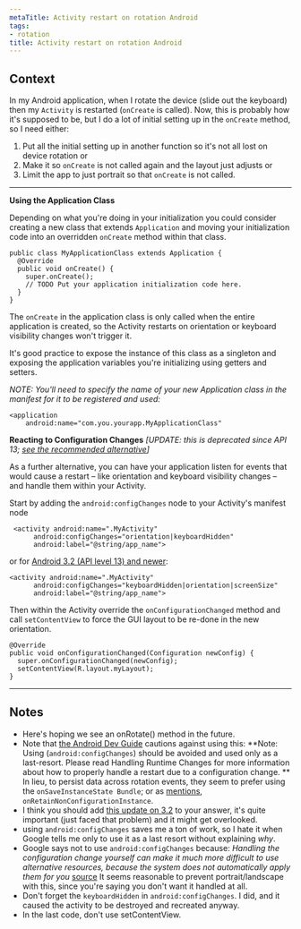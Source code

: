 ```yaml
---
metaTitle: Activity restart on rotation Android
tags:
- rotation
title: Activity restart on rotation Android
---
```


## Context

In my Android application, when I rotate the device (slide out the keyboard) then my `Activity` is restarted (`onCreate` is called). Now, this is probably how it's supposed to be, but I do a lot of initial setting up in the `onCreate` method, so I need either:


1. Put all the initial setting up in another function so it's not all lost on device rotation or
2. Make it so `onCreate` is not called again and the layout just adjusts or
3. Limit the app to just portrait so that `onCreate` is not called.


---

**Using the Application Class**


Depending on what you're doing in your initialization you could consider creating a new class that extends `Application` and moving your initialization code into an overridden `onCreate` method within that class.



```
public class MyApplicationClass extends Application {
  @Override
  public void onCreate() {
    super.onCreate();
    // TODO Put your application initialization code here.
  }
}

```

The `onCreate` in the application class is only called when the entire application is created, so the Activity restarts on orientation or keyboard visibility changes won't trigger it.


It's good practice to expose the instance of this class as a singleton and exposing the application variables you're initializing using getters and setters.


*NOTE: You'll need to specify the name of your new Application class in the manifest for it to be registered and used:*



```
<application
    android:name="com.you.yourapp.MyApplicationClass"

```

**Reacting to Configuration Changes** *[UPDATE: this is deprecated since API 13; [see the recommended alternative](http://www.androiddesignpatterns.com/2013/04/retaining-objects-across-config-changes.html)]*


As a further alternative, you can have your application listen for events that would cause a restart – like orientation and keyboard visibility changes – and handle them within your Activity.


Start by adding the `android:configChanges` node to your Activity's manifest node



```
 <activity android:name=".MyActivity"
      android:configChanges="orientation|keyboardHidden"
      android:label="@string/app_name">

```

or for [Android 3.2 (API level 13) and newer](https://stackoverflow.com/a/9550231/2291):



```
<activity android:name=".MyActivity"
      android:configChanges="keyboardHidden|orientation|screenSize"
      android:label="@string/app_name">

```

Then within the Activity override the `onConfigurationChanged` method and call `setContentView` to force the GUI layout to be re-done in the new orientation.



```
@Override
public void onConfigurationChanged(Configuration newConfig) {
  super.onConfigurationChanged(newConfig);
  setContentView(R.layout.myLayout);
}

```


---

## Notes

- Here's hoping we see an onRotate() method in the future.
- Note that [the Android Dev Guide](http://developer.android.com/guide/topics/manifest/activity-element.html#config) cautions against using this:  **Note: Using (`android:configChanges`) should be avoided and used only as a last-resort. Please read Handling Runtime Changes for more information about how to properly handle a restart due to a configuration change. **  In lieu, to persist data across rotation events, they seem to prefer using the `onSaveInstanceState Bundle`; or as  [mentions](http://stackoverflow.com/a/7509094/260559), `onRetainNonConfigurationInstance`.
- I think you should add [this update on 3.2](http://stackoverflow.com/a/9550231/503900) to your answer, it's quite important (just faced that problem) and it might get overlooked.
- using `android:configChanges` saves me a ton of work, so I hate it when Google tells me only to use it as a last resort without explaining *why*.
- Google says not to use `android:configChanges` because:
_Handling the configuration change yourself can make it much more difficult to use alternative resources, because the system does not automatically apply them for you_ [source](http://developer.android.com/guide/topics/resources/runtime-changes.html#HandlingTheChange)
It seems reasonable to prevent portrait/landscape with this, since you're saying you don't want it handled at all.
- Don't forget the `keyboardHidden` in `android:configChanges`. I did, and it caused the activity to be destroyed and recreated anyway.
- In the last code, don't use setContentView.
